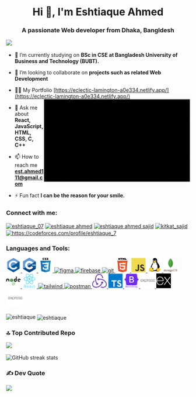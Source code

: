<h1 align="center">Hi 👋, I'm Eshtiaque Ahmed</h1>
<h3 align="center">A passionate Web developer from Dhaka, Bangldesh</h3>


[![](https://visitcount.itsvg.in/api?id=Eshtiaque&icon=2&color=0&theme=chartreuse-dark)](https://visitcount.itsvg.in)

- 📖 I’m currently studying on **BSc in CSE at Bangladesh University of Business and Technology (BUBT).**

- 👯 I’m looking to collaborate on **projects such as related Web Development**

- 👨‍💻 My Portfolio [https://eclectic-lamington-a0e334.netlify.app/](https://eclectic-lamington-a0e334.netlify.app/)
  <img align="right" alt="coding" width="400" src="https://github.com/Eshtiaque/Eshtiaque/blob/main/Modern%20Gaming%20Cover%20YouTube%20Channel%20Art%20(1).gif">
- 💬 Ask me about **React, JavaScript, HTML, CSS, C, C++**

- 📫 How to reach me **est.ahmed111@gmail.com**

- ⚡ Fun fact **I can be the reason for your smile.**

<h3 align="left">Connect with me:</h3>
<p align="left">
<a href="https://twitter.com/eshtiaque_07" target="blank"><img align="center" src="https://raw.githubusercontent.com/rahuldkjain/github-profile-readme-generator/master/src/images/icons/Social/twitter.svg" alt="eshtiaque_07" height="30" width="40" /></a>
<a href="https://www.linkedin.com/in/eshtiaque-ahmed-150097235/" target="blank"><img align="center" src="https://raw.githubusercontent.com/rahuldkjain/github-profile-readme-generator/master/src/images/icons/Social/linked-in-alt.svg" alt="eshtiaque ahmed" height="30" width="40" /></a>
<a href="https://www.facebook.com/profile.php?id=100009017782174" target="blank"><img align="center" src="https://raw.githubusercontent.com/rahuldkjain/github-profile-readme-generator/master/src/images/icons/Social/facebook.svg" alt="eshtiaque ahmed sajid" height="30" width="40" /></a>
<a href="https://instagram.com/kitkat_sajid" target="blank"><img align="center" src="https://raw.githubusercontent.com/rahuldkjain/github-profile-readme-generator/master/src/images/icons/Social/instagram.svg" alt="kitkat_sajid" height="30" width="40" /></a>
<a href="https://codeforces.com/profile/Eshtiaque_7" target="blank"><img align="center" src="https://raw.githubusercontent.com/rahuldkjain/github-profile-readme-generator/master/src/images/icons/Social/codeforces.svg" alt="https://codeforces.com/profile/eshtiaque_7" height="30" width="40" /></a>
</p>

<h3 align="left">Languages and Tools:</h3>
<p align="left">  <a href="https://www.cprogramming.com/" target="_blank" rel="noreferrer"> <img src="https://raw.githubusercontent.com/devicons/devicon/master/icons/c/c-original.svg" alt="c" width="40" height="40"/> </a> <a href="https://www.w3schools.com/cpp/" target="_blank" rel="noreferrer"> <img src="https://raw.githubusercontent.com/devicons/devicon/master/icons/cplusplus/cplusplus-original.svg" alt="cplusplus" width="40" height="40"/> </a> <a href="https://www.w3schools.com/css/" target="_blank" rel="noreferrer"> <img src="https://raw.githubusercontent.com/devicons/devicon/master/icons/css3/css3-original-wordmark.svg" alt="css3" width="40" height="40"/> </a> <a href="https://www.figma.com/" target="_blank" rel="noreferrer"> <img src="https://www.vectorlogo.zone/logos/figma/figma-icon.svg" alt="figma" width="40" height="40"/> </a> <a href="https://firebase.google.com/" target="_blank" rel="noreferrer"> <img src="https://www.vectorlogo.zone/logos/firebase/firebase-icon.svg" alt="firebase" width="40" height="40"/> </a> <a href="https://git-scm.com/" target="_blank" rel="noreferrer"> <img src="https://www.vectorlogo.zone/logos/git-scm/git-scm-icon.svg" alt="git" width="40" height="40"/> </a> <a href="https://www.w3.org/html/" target="_blank" rel="noreferrer"> <img src="https://raw.githubusercontent.com/devicons/devicon/master/icons/html5/html5-original-wordmark.svg" alt="html5" width="40" height="40"/> </a> <a href="https://developer.mozilla.org/en-US/docs/Web/JavaScript" target="_blank" rel="noreferrer"> <img src="https://raw.githubusercontent.com/devicons/devicon/master/icons/javascript/javascript-original.svg" alt="javascript" width="40" height="40"/> </a> <a href="https://www.linux.org/" target="_blank" rel="noreferrer"> <img src="https://raw.githubusercontent.com/devicons/devicon/master/icons/linux/linux-original.svg" alt="linux" width="40" height="40"/> </a> <a href="https://www.mongodb.com/" target="_blank" rel="noreferrer"> <img src="https://raw.githubusercontent.com/devicons/devicon/master/icons/mongodb/mongodb-original-wordmark.svg" alt="mongodb" width="40" height="40"/> </a> <a href="https://nodejs.org" target="_blank" rel="noreferrer"> <img src="https://raw.githubusercontent.com/devicons/devicon/master/icons/nodejs/nodejs-original-wordmark.svg" alt="nodejs" width="40" height="40"/> </a> <a href="https://reactjs.org/" target="_blank" rel="noreferrer"> <img src="https://raw.githubusercontent.com/devicons/devicon/master/icons/react/react-original-wordmark.svg" alt="react" width="40" height="40"/> </a> <a href="https://tailwindcss.com/" target="_blank" rel="noreferrer"> <img src="https://www.vectorlogo.zone/logos/tailwindcss/tailwindcss-icon.svg" alt="tailwind" width="40" height="40"/> </a> <a href="https://postman.com" target="_blank" rel="noreferrer"> <img src="https://www.vectorlogo.zone/logos/getpostman/getpostman-icon.svg" alt="postman" width="40" height="40"/> </a> <a href="https://redux.js.org" target="_blank" rel="noreferrer"> <img src="https://raw.githubusercontent.com/devicons/devicon/master/icons/redux/redux-original.svg" alt="redux" width="40" height="40"/> </a> <a href="https://www.typescriptlang.org/" target="_blank" rel="noreferrer"> <img src="https://raw.githubusercontent.com/devicons/devicon/master/icons/typescript/typescript-original.svg" alt="typescript" width="40" height="40"/> </a><a href="https://getbootstrap.com" target="_blank" rel="noreferrer"> <img src="https://raw.githubusercontent.com/devicons/devicon/master/icons/bootstrap/bootstrap-plain-wordmark.svg" alt="bootstrap" width="40" height="40"/> </a><a href="https://expressjs.com" target="_blank" rel="noreferrer"> <img src="https://raw.githubusercontent.com/devicons/devicon/master/icons/express/express-original-wordmark.svg" alt="express" width="40" height="40"/> </a> <a href="https://expressjs.com" target="_blank" rel="noreferrer">
  <img src="https://raw.githubusercontent.com/devicons/devicon/master/icons/express/express-original.svg" alt="express" width="40" height="40" style="filter: invert(1);"/>
</a>
  <a href="https://expressjs.com" target="_blank" rel="noreferrer">
  <img src="https://raw.githubusercontent.com/devicons/devicon/master/icons/express/express-original-wordmark.svg" alt="express" width="40" height="40" style="background-color: white; padding: 5px; border-radius: 50%;"/>
</a>

</p>




<p><img align="left" src="https://github-readme-stats.vercel.app/api/top-langs?username=eshtiaque&show_icons=true&locale=en&layout=compact&&theme=algolia" alt="eshtiaque" /></p>

<p>&nbsp;<img align="center" src="https://github-readme-stats.vercel.app/api?username=eshtiaque&show_icons=true&locale=en&theme=algolia" alt="eshtiaque" /></p>

### 🔝 Top Contributed Repo
![](https://github-contributor-stats.vercel.app/api?username=Eshtiaque&limit=5&theme=algolia&combine_all_yearly_contributions=true)

![GitHub streak stats](https://github-readme-streak-stats.herokuapp.com/?user=Eshtiaque&theme=algolia)  

### ✍️ Dev Quote
![](https://quotes-github-readme.vercel.app/api?type=horizontal&theme=algolia)
